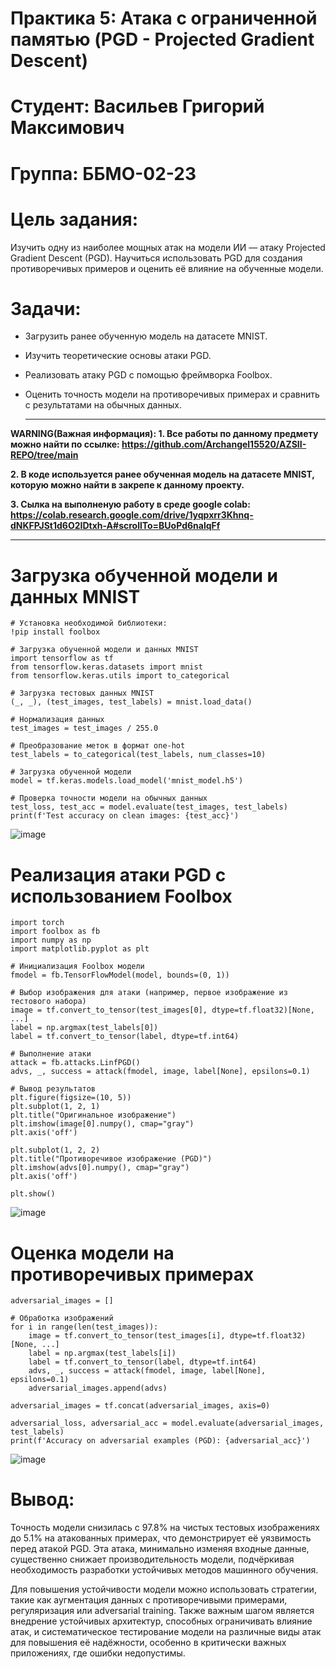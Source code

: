 # Практика 5: Атака с ограниченной памятью (PGD - Projected Gradient Descent)

# Студент: Васильев Григорий Максимович

# Группа: ББМО-02-23

# Цель задания: 

Изучить одну из наиболее мощных атак на модели ИИ — атаку Projected Gradient Descent (PGD). Научиться использовать PGD для создания противоречивых примеров и оценить её влияние на обученные модели.

# Задачи:

* Загрузить ранее обученную модель на датасете MNIST.
* Изучить теоретические основы атаки PGD.
* Реализовать атаку PGD с помощью фреймворка Foolbox.
* Оценить точность модели на противоречивых примерах и сравнить с результатами на обычных данных.

  ---

**WARNING(Важная информация): 1. Все работы по данному предмету можно найти по ссылке: https://github.com/Archangel15520/AZSII-REPO/tree/main**

**2. В коде используется ранее обученная модель на датасете MNIST, которую можно найти в закрепе к данному проекту.**

**3. Сылка на выполненую работу в среде google colab: https://colab.research.google.com/drive/1yqpxrr3Khnq-dNKFPJSt1d6O2IDtxh-A#scrollTo=BUoPd6nalqFf** 

  ---
  
# Загрузка обученной модели и данных MNIST

```
# Установка необходимой библиотеки:
!pip install foolbox

# Загрузка обученной модели и данных MNIST
import tensorflow as tf
from tensorflow.keras.datasets import mnist
from tensorflow.keras.utils import to_categorical

# Загрузка тестовых данных MNIST
(_, _), (test_images, test_labels) = mnist.load_data()

# Нормализация данных
test_images = test_images / 255.0

# Преобразование меток в формат one-hot
test_labels = to_categorical(test_labels, num_classes=10)

# Загрузка обученной модели
model = tf.keras.models.load_model('mnist_model.h5')

# Проверка точности модели на обычных данных
test_loss, test_acc = model.evaluate(test_images, test_labels)
print(f'Test accuracy on clean images: {test_acc}')
```

![image]()

# Реализация атаки PGD с использованием Foolbox

```
import torch
import foolbox as fb
import numpy as np
import matplotlib.pyplot as plt

# Инициализация Foolbox модели
fmodel = fb.TensorFlowModel(model, bounds=(0, 1))

# Выбор изображения для атаки (например, первое изображение из тестового набора)
image = tf.convert_to_tensor(test_images[0], dtype=tf.float32)[None, ...]
label = np.argmax(test_labels[0])
label = tf.convert_to_tensor(label, dtype=tf.int64)

# Выполнение атаки
attack = fb.attacks.LinfPGD()
advs, _, success = attack(fmodel, image, label[None], epsilons=0.1)

# Вывод результатов
plt.figure(figsize=(10, 5))
plt.subplot(1, 2, 1)
plt.title("Оригинальное изображение")
plt.imshow(image[0].numpy(), cmap="gray")
plt.axis('off')

plt.subplot(1, 2, 2)
plt.title("Противоречивое изображение (PGD)")
plt.imshow(advs[0].numpy(), cmap="gray")
plt.axis('off')

plt.show()
```

![image]()

# Оценка модели на противоречивых примерах

```
adversarial_images = []

# Обработка изображений
for i in range(len(test_images)):
    image = tf.convert_to_tensor(test_images[i], dtype=tf.float32)[None, ...]
    label = np.argmax(test_labels[i])
    label = tf.convert_to_tensor(label, dtype=tf.int64)
    advs, _, success = attack(fmodel, image, label[None], epsilons=0.1)
    adversarial_images.append(advs)

adversarial_images = tf.concat(adversarial_images, axis=0)

adversarial_loss, adversarial_acc = model.evaluate(adversarial_images, test_labels)
print(f'Accuracy on adversarial examples (PGD): {adversarial_acc}')
```

![image]()

# Вывод:

Точность модели снизилась с 97.8% на чистых тестовых изображениях до 5.1% на атакованных примерах, что демонстрирует её уязвимость перед атакой PGD. Эта атака, минимально изменяя входные данные, существенно снижает производительность модели, подчёркивая необходимость разработки устойчивых методов машинного обучения.

Для повышения устойчивости модели можно использовать стратегии, такие как аугментация данных с противоречивыми примерами, регуляризация или adversarial training. Также важным шагом является внедрение устойчивых архитектур, способных ограничивать влияние атак, и систематическое тестирование модели на различные виды атак для повышения её надёжности, особенно в критически важных приложениях, где ошибки недопустимы.
